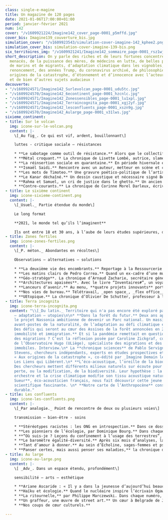 ```yaml
---
class: single-e-magine
title: Un magazine de 120 pages
date: 2021-01-06T17:00:00+01:00
period: janvier-février 2021
num: 142
cover: "/v1609921224/Imagine142_cover_page-0001_p5mffd.jpg"
cover_bis: Imagine139_couverture_bis.jpg
simulation_cover: "/v1609923543/simulation-cover-imagine-142_kphee2.png"
simulation_cover_bis: simulation-cover-imagine-139-bis.png
six_territoires_img: "/v1609921241/Imagine142_sommaire_page-0001_rsz1wj.jpg"
short_description: On y parle des riches et de leurs fortunes concentrées, de requins
  menacés, de la puissance des mères, de médecins en lutte, de belles plantes sauvages,
  de marins et de migrants, d’adaptation climatique dans les vignobles, de l’art du
  renoncement, des années Trump, du coronavirus archivé, de philosophie du soin, des
  origines de la catastrophe, d’étonnement et d’innocence avec l’acteur Jacques Gamblin…
  et de bien d’autres sujets audacieux !
decouverte:
- "/v1609924571/Imagine142_Surlevolcan_page-0001_udu5tc.jpg"
- "/v1609924570/Imagine142_6econtinent_page-0001_hzcnlc.jpg"
- "/v1609924571/Imagine142_Zonessensibles_page-0001_lu1xpl.jpg"
- "/v1609924571/Imagine142_Terraincognita_page-0001_xgj2yf.jpg"
- "/v1609924571/Imagine142_lesconfluents_page-0001_xszn9g.jpg"
- "/v1609924570/Imagine142_Aularge_page-0001_v31lws.jpg"
sixieme_continent:
- title: Sur le volcan
  img: icone-sur-le-volcan.png
  content: |-
    \[_Au fig_. Ce qui est vif, ardent, bouillonnant\]

    luttes - critique sociale – résistances

    * **Le sabotage comme outil de résistance.** Alors que le collectif La Ronce appelle à la dégradation de paquets de sucre de betterave dans les supermarchés pour protester contre la prolongation des néonicotinoïdes et que le débat autour du sabotage monte chez les activistes, _Imagine_ explore l'histoire et les usages de ce moyen d'action clandestin.
    * **Métal croquant.** La chronique de Lisette Lombé, autrice, slameuse, collagiste, militante pour les droits des femmes.
    * **La réinsertion sociale en quarantaine.** En période hivernale et en plein confinement, les travailleurs sociaux de l’Asbl ‘’Comme chez nous’’ font tout pour maintenir leur approche multidisciplinaire d’accueil et d’accompagnement (dite d’acceuilpagnement) des personnes précarisées. Reportage à Marchienne-au-Pont, où l’on se sent oublié par les gestionnaires de la crise, sans pour autant baisser les bras.
    * **Ismaël Saidi.** Rencontre avec un auteur, metteur en scène et comédien qui sillonne inlassablement les routes avec ses spectacles comme _Djihad_ pour ouvrir le débat avec jeunes et moins jeunes, et discuter d’identité, d’islam, de la puissance des arts, de l’importance du doute.
    * **Les mots de Timoteo.** Une gravure poético-politique de l’artiste Timoteo.
    * **Le Kanar déchaîné.** Un dessin caustique et nécessaire signé Bernard Querton, alias Kanar.
    * **Rahma et Samuel, un cri de justice dans le ghetto.** Un ancien chef de gang et une militante féministe, tous deux kenyans, luttent contre les violences policières et les exécutions extrajudiciaires dans le bidonville de Mathare, à l’est de Nairobi. Rencontre.
    * **Contre-courants.** La chronique de Corinne Morel Darleux, écrivaine, militante écosocialiste, autrice de _Plutôt couler en beauté que flotter sans grâce_ (Libertalia).
- title: Le sixième continent
  img: icone-sixieme-continent.png
  content: |-
    \[_Usuel._ Partie étendue du monde\]

    Le long format

    **2021, le monde tel qu’ils l’imaginent**

    Ils ont entre 18 et 30 ans, à l’aube de leurs études supérieures, démarrent leur vie professionnelle ou sont en quête d’un premier emploi. Comment traversent-ils cette époque si troublée ? Quels sont leurs espoirs pour l’année à venir ? Dans son premier numéro de l’année 2021, _Imagine_ a choisi d’ouvrir ses colonnes à cette **génération "M" – comme "mutations" –** au travers d’un processus de journalisme collectif et participatif. Un an après le déclenchement de l’épidémie, cette génération encaisse durement la crise en cours et dessine un monde en clair-obscur dans lequel elle souhaite jouer son rôle transformateur.
- title: Zones fertiles
  img: icone-zones-fertiles.png
  content: |-
    \[_P. méton._ Abondantes en récoltes\]

    Observations – alternatives – solutions

    * **La deuxième vie des encombrants.** Reportage à la Ressourcerie du Pays de Liège et zoom sur ce secteur de l’économie de la réutilisation, locale et solidaire en pleine croissance.
    * **Les matins clairs de Pedro Correa.** Quand un ex-cadre d’une multinationale devient artiste-photographe. Récit d’un parcours de vie à 180 degrés.
    * **Géo-stratégo**. La chronique d’Arnaud Zacharie, secrétaire général du CNCD-11.11.11.
    * **Architectures apaisées**. Avec le livre “Inventaires#”, un voyage en images à travers l’architecture contemporaine en transition.
    * **Lanceurs d’avenir.** Au menu, **quatre projets innovants** portés par des jeunes : des grillons pour l’apéro, des vêtements en fibres recyclées, des voyages pour découvrir la vie sauvage wallonne et de la récupération d’invendus.
    * **Nos vies de bureau.** Télétravail, _open space_, _flex office_, les façons de travailler de millions d’employés sont en pleine mutation. Arrêt sur image et remise en perspective.
    * **UEtopique.** La chronique d’Olivier De Schutter, professeur à l’UCLouvain, rapporteur spécial de l’ONU sur l’extrême pauvreté et les droits de l’homme, consacrée à la réforme de la Politique agricole commune.
- title: Terra incognita
  img: icone-terra-incognita.png
  content: "\\[_Du latin._ Territoire qui n'a pas encore été exploré par l'Homme.\\]\n\nprospective
    – adaptation – utopies\n\n* **Dans la forêt du futur.** Deux ans après sa naissance,
    le projet Nassonia ambitionne de devenir un Parc national. Un massif clef aux
    avant-postes de la naturalité, de l’adaptation au défi climatique et d’une gouvernance.
    Des défis qui seront au cœur des Assises de la forêt annoncées en 2021.\n* **Confinements,
    immobilité et immigration.** Et si la pandémie remettait en question notre vision
    des migrations ? C’est la réflexion posée par Caroline Zickgraf, co-directrice
    de l’Observatoire Hugo (ULiège), spécialiste des migrations et des populations
    immobiles. Interview.\n* La **chronique sciences** de Pablo Servigne et Raphaël
    Stevens, chercheurs indépendants, experts en études prospectives et auteurs de
    « Aux origines de la catastrophe », co-édité par _Imagine Demain le monde_ et
    Les Liens qui Libèrent.\n* **L’éco-acoustique, l’oreille de la biodiversité.**
    Des chercheurs mettent différents milieux naturels sur écoute pour mesurer la
    perte, ou la modification, de la biodiversité. Leur hypothèse : la Terre est un
    orchestre et la crise climatique modifie son tissu acoustique naturel. **Jérôme
    Sueur**, éco-acousticien français, nous fait découvrir cette jeune discipline
    scientifique fascinante. \n* **Notre carte de l’Anthropocène** consacrée au développement
    durable."
- title: Les confluents
  img: icone-les-confluents.png
  content: |-
    \[_Par analogie._ Point de rencontre de deux ou plusieurs voies\]

    transmission – bien-être - soins

    * **Stéréotypes racistes : les ONG en introspection.** Dans ce dossier de six pages, _Imagine_ fait le point sur une réflexion entamée par les organisations non-gouvernementales de coopération au développement et d'aide humanitaire. Soucieux de clarifier certains concepts antiracistes et décoloniaux de plus en plus utilisés, le secteur a construit un lexique. Mais au-delà des mots, les ONG sont appelées à décoloniser leur com’, perçue comme un vecteur de racisme.
    * **Les pionniers de l’écologie, par Dominique Bourg.** Dans chaque numéro, le philosophe nous replonge dans l'œuvre d’une figure marquante. Cet épisode est consacré à Alexandre Grothendiek.
    * **“Où suis-je ? Leçons du confinement à l’usage des terrestres”, par Bruno Latour.** En primeur, les bonnes feuilles du dernier ouvrage du philosophe français qui sortira le 21 janvier aux éditions La Découverte.
    * **Le baromètre égalité-diversité.** Après six mois d’analyses, la rédaction revoit sa méthode de travail pour mieux prendre en compte la diversité et la parité dans ses pages. Explications.
    * **Tant d’amour à donner.** Au sein d’Echoline, sages-femmes et psychologues accompagnent les premiers pas d’enfants et de parents malmenés par la vie.
    * **Panser certes, mais aussi penser ses maladies,** la chronique de l’Asbl Philocité qui, dans cet épisode, nous apporte des outils philosophiques pour entretenir une bonne hygiène de vie.
- title: Au large
  img: icone-au-large.png
  content: |-
    \[ _Adv_. Dans un espace étendu, profondément\]

    sensibilité – arts – esthétique

    * **Ariane Ascaride : « Il y a dans la jeunesse d’aujourd’hui beaucoup d’inventivité et d’insolence ».** Un grand entretien de cinq pages avec l’actrice française qui sort _Bonjour Pa’_, un livre de lettres adressées à son père.
    * **Haïku et écologie.** Quand le nucléaire inspire l’écrivain Ogawa Keïshu.
    * **La ritournelle,** par Philippe Marczewski. Dans chaque numéro, l’écrivain et finaliste du Prix Rossel 2019 nous propose un exercice de « psychogéographie minuscule ». Dans ce quatrième épisode, il nous emmène dans une presque enclave, en territoire ucclois.
    * **Un graffeur, une œuvre de street art.** Un cœur à Belgrade de Jana Danilović.
    * **Nos coups de cœur culturels.**

---
```

